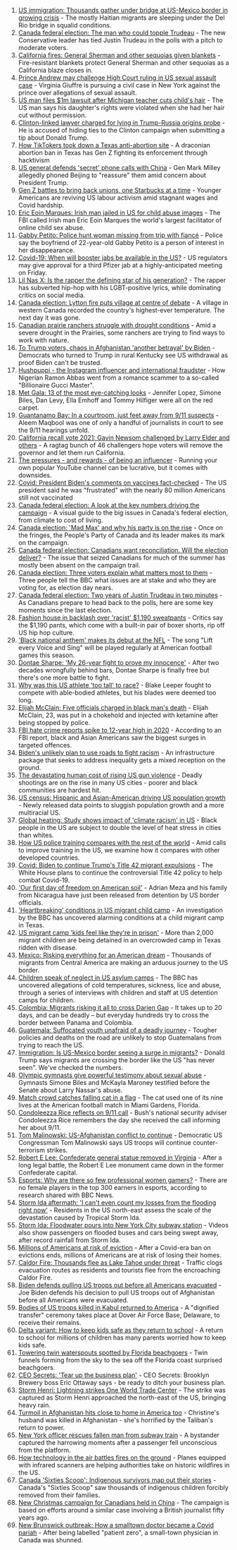1. [US immigration: Thousands gather under bridge at US-Mexico border in growing crisis](https://www.bbc.co.uk/news/world-us-canada-58593632?at_medium=RSS&at_campaign=KARANGA) - The mostly Haitian migrants are sleeping under the Del Rio bridge in squalid conditions.
2. [Canada federal election: The man who could topple Trudeau](https://www.bbc.co.uk/news/world-us-canada-58587402?at_medium=RSS&at_campaign=KARANGA) - The new Conservative leader has tied Justin Trudeau in the polls with a pitch to moderate voters.
3. [California fires: General Sherman and other sequoias given blankets](https://www.bbc.co.uk/news/world-us-canada-58592376?at_medium=RSS&at_campaign=KARANGA) - Fire-resistant blankets protect General Sherman and other sequoias as a California blaze closes in.
4. [Prince Andrew may challenge High Court ruling in US sexual assault case](https://www.bbc.co.uk/news/uk-58593836?at_medium=RSS&at_campaign=KARANGA) - Virginia Giuffre is pursuing a civil case in New York against the prince over allegations of sexual assault.
5. [US man files $1m lawsuit after Michigan teacher cuts child's hair](https://www.bbc.co.uk/news/world-us-canada-58591006?at_medium=RSS&at_campaign=KARANGA) - The US man says his daughter's rights were violated when she had her hair cut without permission.
6. [Clinton-linked lawyer charged for lying in Trump-Russia origins probe](https://www.bbc.co.uk/news/world-us-canada-58591969?at_medium=RSS&at_campaign=KARANGA) - He is accused of hiding ties to the Clinton campaign when submitting a tip about Donald Trump.
7. [How TikTokers took down a Texas anti-abortion site](https://www.bbc.co.uk/news/world-us-canada-58577039?at_medium=RSS&at_campaign=KARANGA) - A draconian abortion ban in Texas has Gen Z fighting its enforcement through hacktivism
8. [US general defends 'secret' phone calls with China](https://www.bbc.co.uk/news/world-us-canada-58581296?at_medium=RSS&at_campaign=KARANGA) - Gen Mark Milley allegedly phoned Beijing to "reassure" them amid concern about President Trump.
9. [Gen Z battles to bring back unions, one Starbucks at a time](https://www.bbc.co.uk/news/business-58540250?at_medium=RSS&at_campaign=KARANGA) - Younger Americans are reviving US labour activism amid stagnant wages and Covid hardship.
10. [Eric Eoin Marques: Irish man jailed in US for child abuse images](https://www.bbc.co.uk/news/world-europe-58582817?at_medium=RSS&at_campaign=KARANGA) - The FBI called Irish man Eric Eoin Marques the world's largest facilitator of online child sex abuse.
11. [Gabby Petito: Police hunt woman missing from trip with fiancé](https://www.bbc.co.uk/news/world-us-canada-58579717?at_medium=RSS&at_campaign=KARANGA) - Police say the boyfriend of 22-year-old Gabby Petito is a person of interest in her disappearance.
12. [Covid-19: When will booster jabs be available in the US?](https://www.bbc.co.uk/news/world-us-canada-58592338?at_medium=RSS&at_campaign=KARANGA) - US regulators may give approval for a third Pfizer jab at a highly-anticipated meeting on Friday.
13. [Lil Nas X: Is the rapper the defining star of his generation?](https://www.bbc.co.uk/news/entertainment-arts-58583320?at_medium=RSS&at_campaign=KARANGA) - The rapper has subverted hip-hop with his LGBT-positive lyrics, while dominating critics on social media.
14. [Canada election: Lytton fire puts village at centre of debate](https://www.bbc.co.uk/news/world-us-canada-58549880?at_medium=RSS&at_campaign=KARANGA) - A village in western Canada recorded the country's highest-ever temperature. The next day it was gone.
15. [Canadian prairie ranchers struggle with drought conditions](https://www.bbc.co.uk/news/world-us-canada-58573877?at_medium=RSS&at_campaign=KARANGA) - Amid a severe drought in the Prairies, some ranchers are trying to find ways to work with nature.
16. [To Trump voters, chaos in Afghanistan 'another betrayal' by Biden](https://www.bbc.co.uk/news/world-us-canada-58441173?at_medium=RSS&at_campaign=KARANGA) - Democrats who turned to Trump in rural Kentucky see US withdrawal as proof Biden can't be trusted.
17. [Hushpuppi - the Instagram influencer and international fraudster](https://www.bbc.co.uk/news/world-africa-58553109?at_medium=RSS&at_campaign=KARANGA) - How Nigerian Ramon Abbas went from a romance scammer to a so-called "Billionaire Gucci Master".
18. [Met Gala: 13 of the most eye-catching looks](https://www.bbc.co.uk/news/entertainment-arts-58537575?at_medium=RSS&at_campaign=KARANGA) - Jennifer Lopez, Simone Biles, Dan Levy, Ella Emhoff and Tommy Hilfiger were all on the red carpet.
19. [Guantanamo Bay: In a courtroom, just feet away from 9/11 suspects](https://www.bbc.co.uk/news/world-latin-america-58527700?at_medium=RSS&at_campaign=KARANGA) - Aleem Maqbool was one of only a handful of journalists in court to see the 9/11 hearings unfold.
20. [California recall vote 2021: Gavin Newsom challenged by Larry Elder and others](https://www.bbc.co.uk/news/world-us-canada-58504324?at_medium=RSS&at_campaign=KARANGA) - A ragtag bunch of 46 challengers hope voters will remove the governor and let them run California.
21. [The pressures - and rewards - of being an influencer](https://www.bbc.co.uk/news/business-58487905?at_medium=RSS&at_campaign=KARANGA) - Running your own popular YouTube channel can be lucrative, but it comes with downsides.
22. [Covid: President Biden's comments on vaccines fact-checked](https://www.bbc.co.uk/news/58516873?at_medium=RSS&at_campaign=KARANGA) - The US president said he was "frustrated" with the nearly 80 million Americans still not vaccinated
23. [Canada federal election: A look at the key numbers driving the campaign](https://www.bbc.co.uk/news/world-us-canada-58426147?at_medium=RSS&at_campaign=KARANGA) - A visual guide to the big issues in Canada's federal election, from climate to cost of living.
24. [Canada election: 'Mad Max' and why his party is on the rise](https://www.bbc.co.uk/news/world-us-canada-58573878?at_medium=RSS&at_campaign=KARANGA) - Once on the fringes, the People's Party of Canada and its leader makes its mark on the campaign.
25. [Canada federal election: Canadians want reconciliation. Will the election deliver?](https://www.bbc.co.uk/news/world-us-canada-58541324?at_medium=RSS&at_campaign=KARANGA) - The issue that seized Canadians for much of the summer has mostly been absent on the campaign trail.
26. [Canada election: Three voters explain what matters most to them](https://www.bbc.co.uk/news/world-us-canada-58523450?at_medium=RSS&at_campaign=KARANGA) - Three people tell the BBC what issues are at stake and who they are voting for, as election day nears.
27. [Canada federal election: Two years of Justin Trudeau in two minutes](https://www.bbc.co.uk/news/world-us-canada-58482593?at_medium=RSS&at_campaign=KARANGA) - As Canadians prepare to head back to the polls, here are some key moments since the last election.
28. [Fashion house in backlash over 'racist' $1,190 sweatpants](https://www.bbc.co.uk/news/business-58563242?at_medium=RSS&at_campaign=KARANGA) - Critics say the $1,190 pants, which come with a built-in pair of boxer shorts, rip off US hip hop culture.
29. ['Black national anthem' makes its debut at the NFL](https://www.bbc.co.uk/news/world-us-canada-58482970?at_medium=RSS&at_campaign=KARANGA) - The song "Lift every Voice and Sing" will be played regularly at American football games this season.
30. [Dontae Sharpe: 'My 26-year fight to prove my innocence'](https://www.bbc.co.uk/news/world-us-canada-58413322?at_medium=RSS&at_campaign=KARANGA) - After two decades wrongfully behind bars, Dontae Sharpe is finally free but there's one more battle to fight.
31. [Why was this US athlete 'too tall' to race?](https://www.bbc.co.uk/news/disability-58398944?at_medium=RSS&at_campaign=KARANGA) - Blake Leeper fought to compete with able-bodied athletes, but his blades were deemed too long.
32. [Elijah McClain: Five officials charged in black man's death](https://www.bbc.co.uk/news/world-us-canada-58414183?at_medium=RSS&at_campaign=KARANGA) - Elijah McClain, 23, was put in a chokehold and injected with ketamine after being stopped by police.
33. [FBI hate crime reports spike to 12-year high in 2020](https://www.bbc.co.uk/news/world-us-canada-58402839?at_medium=RSS&at_campaign=KARANGA) - According to an FBI report, black and Asian Americans saw the biggest surges in targeted offences.
34. [Biden's unlikely plan to use roads to fight racism](https://www.bbc.co.uk/news/world-us-canada-58106414?at_medium=RSS&at_campaign=KARANGA) - An infrastructure package that seeks to address inequality gets a mixed reception on the ground.
35. [The devastating human cost of rising US gun violence](https://www.bbc.co.uk/news/world-us-canada-58207384?at_medium=RSS&at_campaign=KARANGA) - Deadly shootings are on the rise in many US cities - poorer and black communities are hardest hit.
36. [US census: Hispanic and Asian-American driving US population growth](https://www.bbc.co.uk/news/world-us-canada-58195166?at_medium=RSS&at_campaign=KARANGA) - Newly released data points to sluggish population growth and a more multiracial US.
37. [Global heating: Study shows impact of 'climate racism' in US](https://www.bbc.co.uk/news/science-environment-57235904?at_medium=RSS&at_campaign=KARANGA) - Black people in the US are subject to double the level of heat stress in cities than whites.
38. [How US police training compares with the rest of the world](https://www.bbc.co.uk/news/world-us-canada-56834733?at_medium=RSS&at_campaign=KARANGA) - Amid calls to improve training in the US, we examine how it compares with other developed countries.
39. [Covid: Biden to continue Trump's Title 42 migrant expulsions](https://www.bbc.co.uk/news/world-us-canada-58077311?at_medium=RSS&at_campaign=KARANGA) - The White House plans to continue the controversial Title 42 policy to help combat Covid-19.
40. ['Our first day of freedom on American soil'](https://www.bbc.co.uk/news/world-us-canada-57022918?at_medium=RSS&at_campaign=KARANGA) - Adrian Meza and his family from Nicaragua have just been released from detention by US border officials.
41. ['Heartbreaking' conditions in US migrant child camp](https://www.bbc.co.uk/news/world-us-canada-57561760?at_medium=RSS&at_campaign=KARANGA) - An investigation by the BBC has uncovered alarming conditions at a child migrant camp in Texas.
42. [US migrant camp 'kids feel like they're in prison'](https://www.bbc.co.uk/news/world-us-canada-57576306?at_medium=RSS&at_campaign=KARANGA) - More than 2,000 migrant children are being detained in an overcrowded camp in Texas ridden with disease.
43. [Mexico: Risking everything for an American dream](https://www.bbc.co.uk/news/world-us-canada-56432363?at_medium=RSS&at_campaign=KARANGA) - Thousands of migrants from Central America are making an arduous journey to the US border.
44. [Children speak of neglect in US asylum camps](https://www.bbc.co.uk/news/world-us-canada-57149721?at_medium=RSS&at_campaign=KARANGA) - The BBC has uncovered allegations of cold temperatures, sickness, lice and abuse, through a series of interviews with children and staff at US detention camps for children.
45. [Colombia: Migrants risking it all to cross Darien Gap](https://www.bbc.co.uk/news/world-latin-america-56544700?at_medium=RSS&at_campaign=KARANGA) - It takes up to 20 days, and can be deadly – but everyday hundreds try to cross the border between Panama and Colombia.
46. [Guatemala: Suffocated youth unafraid of a deadly journey](https://www.bbc.co.uk/news/world-latin-america-56260568?at_medium=RSS&at_campaign=KARANGA) - Tougher policies and deaths on the road are unlikely to stop Guatemalans from trying to reach the US.
47. [Immigration: Is US-Mexico border seeing a surge in migrants?](https://www.bbc.co.uk/news/57656959?at_medium=RSS&at_campaign=KARANGA) - Donald Trump says migrants are crossing the border like the US "has never seen". We've checked the numbers.
48. [Olympic gymnasts give powerful testimony about sexual abuse](https://www.bbc.co.uk/news/world-us-canada-58576775?at_medium=RSS&at_campaign=KARANGA) - Gymnasts Simone Biles and McKayla Maroney testified before the Senate about Larry Nassar's abuse.
49. [Match crowd catches falling cat in a flag](https://www.bbc.co.uk/news/world-us-canada-58540023?at_medium=RSS&at_campaign=KARANGA) - The cat used one of its nine lives at the American football match in Miami Gardens, Florida.
50. [Condoleezza Rice reflects on 9/11 call](https://www.bbc.co.uk/news/world-us-canada-58529172?at_medium=RSS&at_campaign=KARANGA) - Bush's national security adviser Condoleezza Rice remembers the day she received the call informing her about 9/11.
51. [Tom Malinowski: US-Afghanistan conflict to continue](https://www.bbc.co.uk/news/world-us-canada-58562490?at_medium=RSS&at_campaign=KARANGA) - Democratic US Congressman Tom Malinowski says US troops will continue counter-terrorism strikes.
52. [Robert E Lee: Confederate general statue removed in Virginia](https://www.bbc.co.uk/news/world-us-canada-58494291?at_medium=RSS&at_campaign=KARANGA) - After a long legal battle, the Robert E Lee monument came down in the former Confederate capital.
53. [Esports: Why are there so few professional women gamers?](https://www.bbc.co.uk/news/technology-58466374?at_medium=RSS&at_campaign=KARANGA) - There are no female players in the top 300 earners in esports, according to research shared with BBC News.
54. [Storm Ida aftermath: 'I can't even count my losses from the flooding right now'](https://www.bbc.co.uk/news/world-us-canada-58432047?at_medium=RSS&at_campaign=KARANGA) - Residents in the US north-east assess the scale of the devastation caused by Tropical Storm Ida.
55. [Storm Ida: Floodwater pours into New York City subway station](https://www.bbc.co.uk/news/world-us-canada-58418627?at_medium=RSS&at_campaign=KARANGA) - Videos also show passengers on flooded buses and cars being swept away, after record rainfall from Storm Ida.
56. [Millions of Americans at risk of eviction](https://www.bbc.co.uk/news/world-us-canada-58403607?at_medium=RSS&at_campaign=KARANGA) - After a Covid-era ban on evictions ends, millions of Americans are at risk of losing their homes.
57. [Caldor Fire: Thousands flee as Lake Tahoe under threat](https://www.bbc.co.uk/news/world-us-canada-58402381?at_medium=RSS&at_campaign=KARANGA) - Traffic clogs evacuation routes as residents and tourists flee from the encroaching Caldor Fire.
58. [Biden defends pulling US troops out before all Americans evacuated](https://www.bbc.co.uk/news/world-us-canada-58403601?at_medium=RSS&at_campaign=KARANGA) - Joe Biden defends his decision to pull US troops out of Afghanistan before all Americans were evacuated.
59. [Bodies of US troops killed in Kabul returned to America](https://www.bbc.co.uk/news/world-us-canada-58380339?at_medium=RSS&at_campaign=KARANGA) - A "dignified transfer" ceremony takes place at Dover Air Force Base, Delaware, to receive their remains.
60. [Delta variant: How to keep kids safe as they return to school](https://www.bbc.co.uk/news/world-us-canada-58208076?at_medium=RSS&at_campaign=KARANGA) - A return to school for millions of children has many parents worried how to keep kids safe.
61. [Towering twin waterspouts spotted by Florida beachgoers](https://www.bbc.co.uk/news/world-us-canada-58336868?at_medium=RSS&at_campaign=KARANGA) - Twin funnels forming from the sky to the sea off the Florida coast surprised beachgoers.
62. [CEO Secrets: 'Tear up the business plan'](https://www.bbc.co.uk/news/business-58316843?at_medium=RSS&at_campaign=KARANGA) - CEO Secrets: Brooklyn Brewery boss Eric Ottaway says - be ready to ditch your business plan.
63. [Storm Henri: Lightning strikes One World Trade Center](https://www.bbc.co.uk/news/world-us-canada-58304611?at_medium=RSS&at_campaign=KARANGA) - The strike was captured as Storm Henri approached the north-east of the US, bringing heavy rain.
64. [Turmoil in Afghanistan hits close to home in America too](https://www.bbc.co.uk/news/world-us-canada-58288575?at_medium=RSS&at_campaign=KARANGA) - Christine's husband was killed in Afghanistan - she's horrified by the Taliban's return to power.
65. [New York officer rescues fallen man from subway train](https://www.bbc.co.uk/news/world-us-canada-58277097?at_medium=RSS&at_campaign=KARANGA) - A bystander captured the harrowing moments after a passenger fell unconscious from the platform.
66. [How technology in the air battles fires on the ground](https://www.bbc.co.uk/news/world-us-canada-58248261?at_medium=RSS&at_campaign=KARANGA) - Planes equipped with infrared scanners are helping authorities take on historic wildfires in the US.
67. [Canada 'Sixties Scoop': Indigenous survivors map out their stories](https://www.bbc.co.uk/news/world-us-canada-55269251?at_medium=RSS&at_campaign=KARANGA) - Canada's "Sixties Scoop" saw thousands of indigenous children forcibly removed from their families.
68. [New Christmas campaign for Canadians held in China](https://www.bbc.co.uk/news/world-us-canada-55249770?at_medium=RSS&at_campaign=KARANGA) - The campaign is based on efforts around a similar case involving a British journalist fifty years ago.
69. [New Brunswick outbreak: How a smalltown doctor became a Covid pariah](https://www.bbc.co.uk/news/world-us-canada-54686672?at_medium=RSS&at_campaign=KARANGA) - After being labelled "patient zero", a small-town physician in Canada was shunned.

